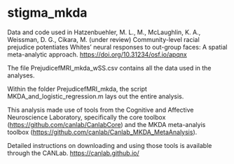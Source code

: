 # stigma_mkda
Data and code used in Hatzenbuehler, M. L., M., McLaughlin, K. A., Weissman, D. G., Cikara, M. (under review) Community-level racial prejudice potentiates Whites’ neural responses to out-group faces: A spatial meta-analytic approach. https://doi.org/10.31234/osf.io/apqnx

The file PrejudicefMRI_mkda_wSS.csv contains all the data used in the analyses. 

Within the folder PrejudicefMRI_mkda, the script MKDA_and_logistic_regression.m lays out the entire analysis. 

This analysis made use of tools from the Cognitive and Affective Neuroscience Laboratory, specifically the core toolbox (https://github.com/canlab/CanlabCore) and the MKDA meta-analyis toolbox (https://github.com/canlab/Canlab_MKDA_MetaAnalysis).

Detailed instructions on downloading and using those tools is available through the CANLab. https://canlab.github.io/


